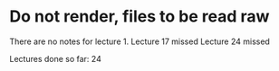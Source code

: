 # Do not render, files to be read raw

There are no notes for lecture 1.
Lecture 17 missed
Lecture 24 missed

Lectures done so far: 24
